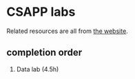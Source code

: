 # CSAPP labs

Related resources are all from [the website](http://csapp.cs.cmu.edu/3e/home.html).

## completion order

1. Data lab (4.5h)